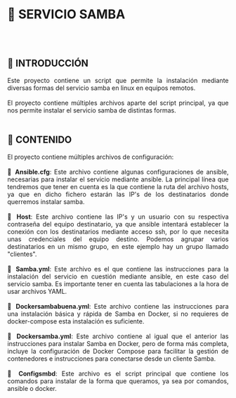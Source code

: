 # 🔁 SERVICIO SAMBA
<br><br>

## 📍 INTRODUCCIÓN
<div align="justify">
  Este proyecto contiene un script que permite la instalación mediante diversas formas del servicio samba en linux en equipos remotos.
  <br><br>
  El proyecto contiene múltiples archivos aparte del script principal, ya que nos permite instalar el servicio samba de distintas formas.
</div>

<br>

## 📍 CONTENIDO
<div align="justify">
  El proyecto contiene múltiples archivos de configuración:
  <br><br>
  🔸 <b>Ansible.cfg</b>: Este archivo contiene algunas configuraciones de ansible, necesarias para instalar el servicio mediante ansible.
  La principal línea que tendremos que tener en cuenta es la que contiene la ruta del archivo hosts, ya que en dicho fichero estarán las
  IP's de los destinatarios donde querremos instalar samba.
  <br><br>
  🔸 <b>Host</b>: Este archivo contiene las IP's y un usuario con su respectiva contraseña del equipo destinatario, ya que ansible intentará
  establecer la conexión con los destinatarios mediante acceso ssh, por lo que necesita unas credenciales del equipo destino.
  Podemos agrupar varios destinatarios en un mismo grupo, en este ejemplo hay un grupo llamado "clientes".
  <br><br>
  🔸 <b>Samba.yml</b>: Este archivo es el que contiene las instrucciones para la instalación del servicio en cuestión mediante ansible,
  en este caso del servicio samba. Es importante tener en cuenta las tabulaciones a la hora de usar archivos YAML.
  <br><br>
  🔸 <b>Dockersambabuena.yml</b>: Este archivo contiene las instrucciones para una instalación básica y rápida de Samba en Docker, si no
  requieres de docker-compose esta instalación es suficiente.
  <br><br>
  🔸 <b>Dockersamba.yml</b>: Este archivo contiene al igual que el anterior las instrucciones para instalar Samba en Docker, pero de forma
  más completa, incluye la configuración de Docker Compose para facilitar la gestión de contenedores e instrucciones para conectarse
  desde un cliente Samba.
  <br><br>
  🔸 <b>Configsmbd</b>: Este archivo es el script principal que contiene los comandos para instalar de la forma que queramos, ya sea por
  comandos, ansible o docker.
</div>
